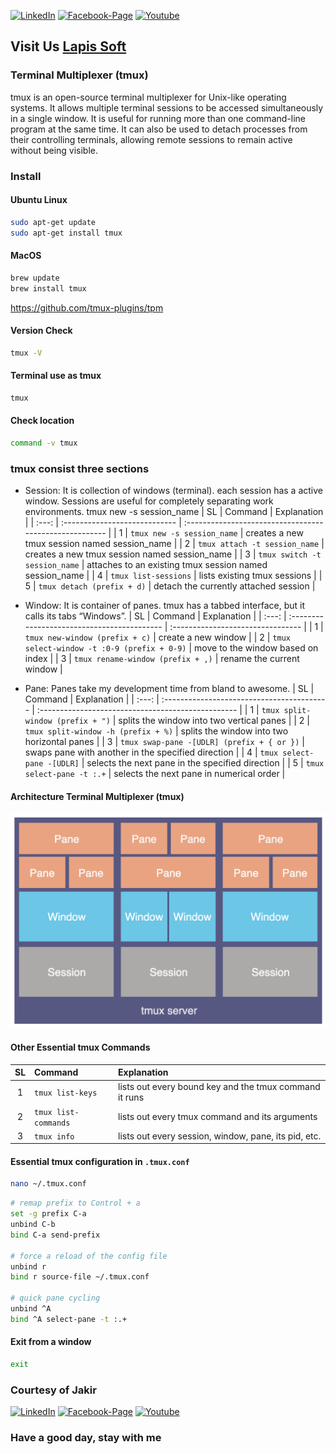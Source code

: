 [![LinkedIn][linkedin-shield-lapissoft]][linkedin-url-lapissoft]
[![Facebook-Page][facebook-shield-lapissoft]][facebook-url-lapissoft]
[![Youtube][youtube-shield-lapissoft]][youtube-url-lapissoft]

## Visit Us [Lapis Soft](http://www.lapissoft.com)

### Terminal Multiplexer (tmux)

tmux is an open-source terminal multiplexer for Unix-like operating systems. It allows multiple terminal sessions to be accessed simultaneously in a single window. It is useful for running more than one command-line program at the same time. It can also be used to detach processes from their controlling terminals, allowing remote sessions to remain active without being visible.

### Install
#### Ubuntu Linux
```bash
sudo apt-get update
sudo apt-get install tmux
```
#### MacOS
```bash
brew update
brew install tmux
```
https://github.com/tmux-plugins/tpm
#### Version Check
```bash
tmux -V
```
#### Terminal use as tmux
```bash
tmux
```
#### Check location
```bash
command -v tmux
```

### tmux consist three sections
- Session: 
  It is collection of windows (terminal). each session has a active window. Sessions are useful for completely separating work environments.
  tmux new -s session_name
  |  SL   | Command                       | Explanation                                             |
  | :---: | :---------------------------- | :------------------------------------------------------ |
  |   1   | `tmux new -s session_name`    | creates a new tmux session named session_name           |
  |   2   | `tmux attach -t session_name` | creates a new tmux session named session_name           |
  |   3   | `tmux switch -t session_name` | attaches to an existing tmux session named session_name |
  |   4   | `tmux list-sessions`          | lists existing tmux sessions                            |
  |   5   | `tmux detach (prefix + d)`    | detach the currently attached session                   |

- Window: 
  It is container of panes. tmux has a tabbed interface, but it calls its tabs “Windows”.
  |  SL   | Command                                     | Explanation                       |
  | :---: | :------------------------------------------ | :-------------------------------- |
  |   1   | `tmux new-window (prefix + c)`              | create a new window               |
  |   2   | `tmux select-window -t :0-9 (prefix + 0-9)` | move to the window based on index |
  |   3   | `tmux rename-window (prefix + ,)`           | rename the current window         |

- Pane:
  Panes take my development time from bland to awesome.
  |  SL   | Command                                    | Explanation                                        |
  | :---: | :----------------------------------------- | :------------------------------------------------- |
  |   1   | `tmux split-window (prefix + ")`           | splits the window into two vertical panes          |
  |   2   | `tmux split-window -h (prefix + %)`        | splits the window into two horizontal panes        |
  |   3   | `tmux swap-pane -[UDLR] (prefix + { or })` | swaps pane with another in the specified direction |
  |   4   | `tmux select-pane -[UDLR]`                 | selects the next pane in the specified direction   |
  |   5   | `tmux select-pane -t :.+`                  | selects the next pane in numerical order           |
#### Architecture Terminal Multiplexer (tmux)
![Architecture Terminal Multiplexer (tmux)](/img/tmux-server.png)

#### Other Essential tmux Commands
|  SL   | Command              | Explanation                                            |
| :---: | :------------------- | :----------------------------------------------------- |
|   1   | `tmux list-keys`     | lists out every bound key and the tmux command it runs |
|   2   | `tmux list-commands` | lists out every tmux command and its arguments         |
|   3   | `tmux info`          | lists out every session, window, pane, its pid, etc.   |

#### Essential tmux configuration in `.tmux.conf`
```bash
nano ~/.tmux.conf
```
```bash
# remap prefix to Control + a
set -g prefix C-a
unbind C-b
bind C-a send-prefix

# force a reload of the config file
unbind r
bind r source-file ~/.tmux.conf

# quick pane cycling
unbind ^A
bind ^A select-pane -t :.+
```

#### Exit from a window
```bash
exit
```

### Courtesy of Jakir
[![LinkedIn][linkedin-shield-jakir]][linkedin-url-jakir]
[![Facebook-Page][facebook-shield-jakir]][facebook-url-jakir]
[![Youtube][youtube-shield-jakir]][youtube-url-jakir]

### Have a good day, stay with me
<!-- Personal profile -->

[linkedin-shield-jakir]: https://img.shields.io/badge/linkedin-%230077B5.svg?style=for-the-badge&logo=linkedin&logoColor=white
[linkedin-url-jakir]: https://www.linkedin.com/in/jakir-ruet/
[facebook-shield-jakir]: https://img.shields.io/badge/Facebook-%231877F2.svg?style=for-the-badge&logo=Facebook&logoColor=white
[facebook-url-jakir]: https://www.facebook.com/jakir-ruet/
[youtube-shield-jakir]: https://img.shields.io/badge/YouTube-%23FF0000.svg?style=for-the-badge&logo=YouTube&logoColor=white
[youtube-url-jakir]: https://www.youtube.com/@mjakaria-ruet/featured

<!-- Company profile -->

[linkedin-shield-lapissoft]: https://img.shields.io/badge/linkedin-%230077B5.svg?style=for-the-badge&logo=linkedin&logoColor=white
[linkedin-url-lapissoft]: https://www.linkedin.com/company/lapis-soft/
[facebook-shield-lapissoft]: https://img.shields.io/badge/Facebook-%231877F2.svg?style=for-the-badge&logo=Facebook&logoColor=white
[facebook-url-lapissoft]: https://www.facebook.com/GoLapisSoft/
[youtube-shield-lapissoft]: https://img.shields.io/badge/YouTube-%23FF0000.svg?style=for-the-badge&logo=YouTube&logoColor=white
[youtube-url-lapissoft]: https://www.youtube.com/@LapisSoft/featured
